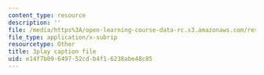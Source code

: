 ```yaml
---
content_type: resource
description: ''
file: /media/https%3A/open-learning-course-data-rc.s3.amazonaws.com/res-6-012-introduction-to-probability-spring-2018/e14f7b09649752cdb4f16238abe48c85_MWcO8ZTOQQQ.vtt
file_type: application/x-subrip
resourcetype: Other
title: 3play caption file
uid: e14f7b09-6497-52cd-b4f1-6238abe48c85
---
```

